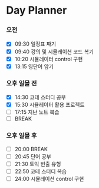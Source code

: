 # Day Planner 
### **오전**

- [x] 09:30 일정표 짜기
- [x] 09:40 강의 및 시뮬레이션 코드 복기
- [x] 10:20 시뮬레이터 control 구현
- [x] 13:15 영단어 암기
### **오후 일몰 전**

- [x] 14:30 코테 스터디 공부
- [x] 15:30 시뮬레이터 활용 프로젝트
- [ ] 17:15 지난 노트 복습
- [ ] BREAK
### **오후 일몰 후**

- [ ] 20:00 BREAK
- [ ] 20:45 단어 공부
- [ ] 21:30 토익 빈출 유형
- [ ] 22:50 코테 스터디 복습
- [ ] 24:00 시뮬레이션 control 구현